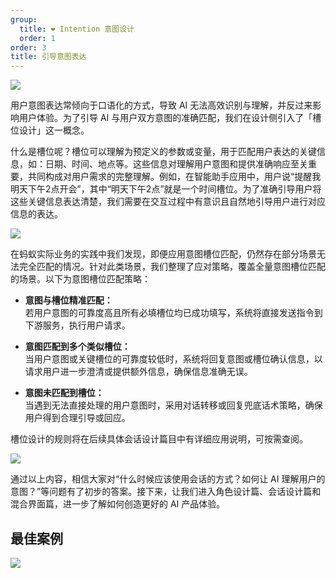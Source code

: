 ```yaml
---
group:
  title: ❤️ Intention 意图设计
  order: 1
order: 3
title: 引导意图表达
---
```


![](https://mdn.alipayobjects.com/huamei_iwk9zp/afts/img/A*pNdBQ6XZy0YAAAAAAAAAAAAADgCCAQ/fmt.webp)

用户意图表达常倾向于口语化的方式，导致 AI 无法高效识别与理解，并反过来影响用户体验。为了引导 AI 与用户双方意图的准确匹配，我们在设计侧引入了「槽位设计」这一概念。

什么是槽位呢？槽位可以理解为预定义的参数或变量，用于匹配用户表达的关键信息，如：日期、时间、地点等。这些信息对理解用户意图和提供准确响应至关重要，共同构成对用户需求的完整理解。例如，在智能助手应用中，用户说“提醒我明天下午2点开会”，其中“明天下午2点”就是一个时间槽位。为了准确引导用户将这些关键信息表达清楚，我们需要在交互过程中有意识且自然地引导用户进行对应信息的表达。

![](https://mdn.alipayobjects.com/huamei_iwk9zp/afts/img/A*JobgQqiiT4YAAAAAAAAAAAAADgCCAQ/fmt.webp)

在蚂蚁实际业务的实践中我们发现，即便应用意图槽位匹配，仍然存在部分场景无法完全匹配的情况。针对此类场景，我们整理了应对策略，覆盖全量意图槽位匹配的场景。以下为意图槽位匹配策略：

- **意图与槽位精准匹配：**  
  若用户意图的可靠度高且所有必填槽位均已成功填写，系统将直接发送指令到下游服务，执行用户请求。

- **意图匹配到多个类似槽位：**  
  当用户意图或关键槽位的可靠度较低时，系统将回复意图或槽位确认信息，以请求用户进一步澄清或提供额外信息，确保信息准确无误。

- **意图未匹配到槽位：**  
  当遇到无法直接处理的用户意图时，采用对话转移或回复兜底话术策略，确保用户得到合理引导或回应。

槽位设计的规则将在后续具体会话设计篇目中有详细应用说明，可按需查阅。

![](https://mdn.alipayobjects.com/huamei_iwk9zp/afts/img/A*_a2DTZensl8AAAAAAAAAAAAADgCCAQ/fmt.webp)

通过以上内容，相信大家对“什么时候应该使用会话的方式？如何让 AI 理解用户的意图？”等问题有了初步的答案。接下来，让我们进入角色设计篇、会话设计篇和混合界面篇，进一步了解如何创造更好的 AI 产品体验。

## 最佳案例

![](https://mdn.alipayobjects.com/huamei_iwk9zp/afts/img/A*SSWhQIEadIYAAAAAAAAAAAAADgCCAQ/fmt.webp)
